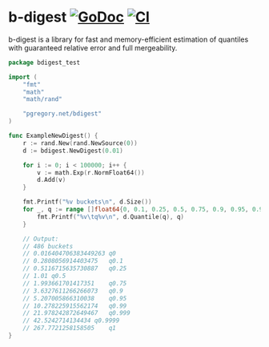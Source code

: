 # b-digest [![GoDoc][godoc-img]][godoc] [![CI][ci-img]][ci]

b-digest is a library for fast and memory-efficient estimation
of quantiles with guaranteed relative error and full mergeability.

```go
package bdigest_test

import (
	"fmt"
	"math"
	"math/rand"

	"pgregory.net/bdigest"
)

func ExampleNewDigest() {
	r := rand.New(rand.NewSource(0))
	d := bdigest.NewDigest(0.01)

	for i := 0; i < 100000; i++ {
		v := math.Exp(r.NormFloat64())
		d.Add(v)
	}

	fmt.Printf("%v buckets\n", d.Size())
	for _, q := range []float64{0, 0.1, 0.25, 0.5, 0.75, 0.9, 0.95, 0.99, 0.999, 0.9999, 1} {
		fmt.Printf("%v\tq%v\n", d.Quantile(q), q)
	}

	// Output:
	// 486 buckets
	// 0.016404706383449263	q0
	// 0.2808056914403475	q0.1
	// 0.5116715635730887	q0.25
	// 1.01	q0.5
	// 1.993661701417351	q0.75
	// 3.6327611266266073	q0.9
	// 5.207005866310038	q0.95
	// 10.278225915562174	q0.99
	// 21.978242872649467	q0.999
	// 42.5242714134434	q0.9999
	// 267.7721258158505	q1
}
```

[godoc-img]: https://godoc.org/pgregory.net/bdigest?status.svg
[godoc]: https://godoc.org/pgregory.net/bdigest
[ci-img]: https://github.com/flyingmutant/bdigest/workflows/CI/badge.svg
[ci]: https://github.com/flyingmutant/bdigest/actions
